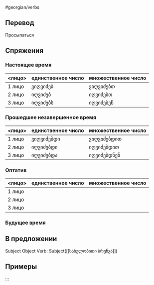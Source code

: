#georgian/verbs 
## Перевод
Просыпаться
## Спряжения
### Настоящее время
<лицо>|единственное число|множественное число
--------|---------------------|------------------------
1 лицо | ვიღვიძებ | ვიღვიძებთ
2 лицо | იღვიძებ | იღვიძებთ
3 лицо | იღვიძებს | იღვიძებენ
### Прошедшее незавершенное время
<лицо>|единственное число|множественное число
--------|---------------------|------------------------
1 лицо | ვიღვიძებდი | ვიღვიძებდით
2 лицо | იღვიძებდი | იღვიძებდით
3 лицо | იღვიძებდა | იღვიძებდნენ
### Оптатив
<лицо>|единственное число|множественное число
--------|---------------------|------------------------
1 лицо | | 
2 лицо | | 
3 лицо | | 
### Будущее время
## В предложении
Subject Object Verb: Subject([[სახელობითი ბრუნვა]])
## Примеры
:::
